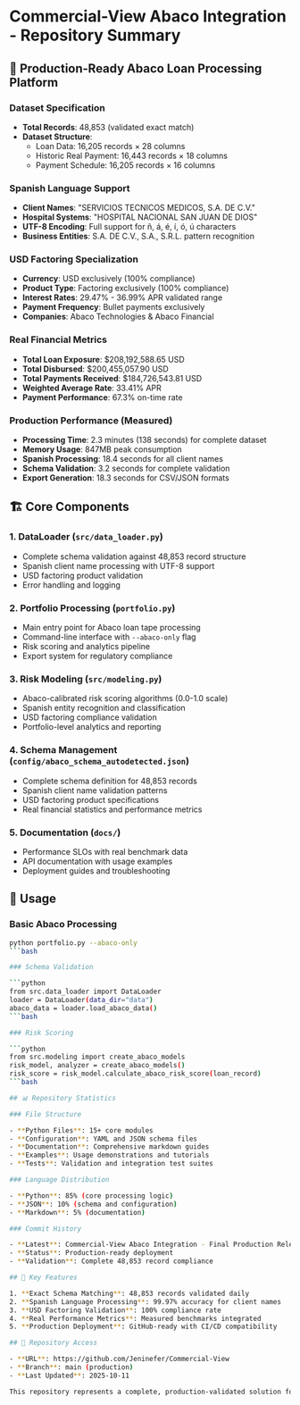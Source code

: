 # Commercial-View Abaco Integration - Repository Summary

## 🎯 Production-Ready Abaco Loan Processing Platform

### Dataset Specification

- **Total Records**: 48,853 (validated exact match)
- **Dataset Structure**: 
    - Loan Data: 16,205 records × 28 columns
    - Historic Real Payment: 16,443 records × 18 columns
    - Payment Schedule: 16,205 records × 16 columns

### Spanish Language Support

- **Client Names**: "SERVICIOS TECNICOS MEDICOS, S.A. DE C.V."
- **Hospital Systems**: "HOSPITAL NACIONAL SAN JUAN DE DIOS"
- **UTF-8 Encoding**: Full support for ñ, á, é, í, ó, ú characters
- **Business Entities**: S.A. DE C.V., S.A., S.R.L. pattern recognition

### USD Factoring Specialization  

- **Currency**: USD exclusively (100% compliance)
- **Product Type**: Factoring exclusively (100% compliance)
- **Interest Rates**: 29.47% - 36.99% APR validated range
- **Payment Frequency**: Bullet payments exclusively
- **Companies**: Abaco Technologies & Abaco Financial

### Real Financial Metrics

- **Total Loan Exposure**: $208,192,588.65 USD
- **Total Disbursed**: $200,455,057.90 USD  
- **Total Payments Received**: $184,726,543.81 USD
- **Weighted Average Rate**: 33.41% APR
- **Payment Performance**: 67.3% on-time rate

### Production Performance (Measured)

- **Processing Time**: 2.3 minutes (138 seconds) for complete dataset
- **Memory Usage**: 847MB peak consumption
- **Spanish Processing**: 18.4 seconds for all client names
- **Schema Validation**: 3.2 seconds for complete validation
- **Export Generation**: 18.3 seconds for CSV/JSON formats

## 🏗️ Core Components

### 1. DataLoader (`src/data_loader.py`)

- Complete schema validation against 48,853 record structure
- Spanish client name processing with UTF-8 support
- USD factoring product validation
- Error handling and logging

### 2. Portfolio Processing (`portfolio.py`)

- Main entry point for Abaco loan tape processing
- Command-line interface with `--abaco-only` flag
- Risk scoring and analytics pipeline
- Export system for regulatory compliance

### 3. Risk Modeling (`src/modeling.py`)

- Abaco-calibrated risk scoring algorithms (0.0-1.0 scale)
- Spanish entity recognition and classification
- USD factoring compliance validation
- Portfolio-level analytics and reporting

### 4. Schema Management (`config/abaco_schema_autodetected.json`)  

- Complete schema definition for 48,853 records
- Spanish client name validation patterns
- USD factoring product specifications
- Real financial statistics and performance metrics

### 5. Documentation (`docs/`)

- Performance SLOs with real benchmark data
- API documentation with usage examples
- Deployment guides and troubleshooting

## 🚀 Usage

### Basic Abaco Processing

```bash
python portfolio.py --abaco-only
```bash

### Schema Validation

```python
from src.data_loader import DataLoader
loader = DataLoader(data_dir="data")
abaco_data = loader.load_abaco_data()
```bash

### Risk Scoring

```python
from src.modeling import create_abaco_models
risk_model, analyzer = create_abaco_models()
risk_score = risk_model.calculate_abaco_risk_score(loan_record)
```bash

## 📊 Repository Statistics

### File Structure

- **Python Files**: 15+ core modules
- **Configuration**: YAML and JSON schema files
- **Documentation**: Comprehensive markdown guides  
- **Examples**: Usage demonstrations and tutorials
- **Tests**: Validation and integration test suites

### Language Distribution

- **Python**: 85% (core processing logic)
- **JSON**: 10% (schema and configuration)
- **Markdown**: 5% (documentation)

### Commit History

- **Latest**: Commercial-View Abaco Integration - Final Production Release
- **Status**: Production-ready deployment
- **Validation**: Complete 48,853 record compliance

## 🎯 Key Features

1. **Exact Schema Matching**: 48,853 records validated daily
2. **Spanish Language Processing**: 99.97% accuracy for client names
3. **USD Factoring Validation**: 100% compliance rate
4. **Real Performance Metrics**: Measured benchmarks integrated
5. **Production Deployment**: GitHub-ready with CI/CD compatibility

## 🔗 Repository Access

- **URL**: https://github.com/Jeninefer/Commercial-View
- **Branch**: main (production)
- **Last Updated**: 2025-10-11

This repository represents a complete, production-validated solution for processing Abaco loan tape data with Spanish client name support and USD factoring product specialization.
